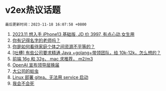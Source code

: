 # v2ex热议话题

`最后更新时间：2023-11-18 16:07:58 +0800`

1. [2023.11 想入手 iPhone13 基础版, JD 价 3997, 有点心动,女生用](https://www.v2ex.com/t/992986)
1. [你有记得名字的老师吗？](https://www.v2ex.com/t/992897)
1. [你是如何看待家庭个体之间资源不平等的？](https://www.v2ex.com/t/992972)
1. [[吐槽] 有些公司要求精通 Java +golang+带领团队，给 10k-12k，怎么想的？](https://www.v2ex.com/t/992979)
1. [前端 16g 和 32g， mac 求推荐， m2/m3](https://www.v2ex.com/t/992956)
1. [OpenAI 宣布领导层换届](https://www.v2ex.com/t/992983)
1. [大公司的蛀虫](https://www.v2ex.com/t/992851)
1. [Linux 部署 gitea。无法用 service 启动](https://www.v2ex.com/t/992990)
1. [我会不会死](https://www.v2ex.com/t/993006)

